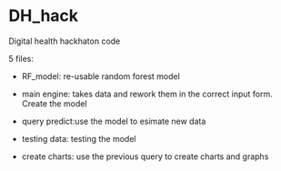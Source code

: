 # DH_hack
Digital health hackhaton code

5 files:
- RF_model: re-usable random forest model
- main engine: takes data and rework them in the correct input form. Create the model
- query predict:use the model to esimate new data
- testing data: testing the model

- create charts: use the previous query to create charts and graphs
